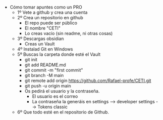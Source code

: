 - Cómo tomar apuntes como un PRO 
	- 1º Vete a github y crea una cuenta
	- 2º Crea un repositorio en github
		- El repo puede ser público
		- El nombre "CETI"
		- Lo creas vacío (sin readme, ni otras cosas)
	- 3º Descargas obsidian
		- Creas un Vault
	- 4º Instalad Git en Windows
	- 5º Buscas la carpeta donde esté el Vault
		- git init
		- git add README.md
		- git commit -m "first commit"
		- git branch -M main
		- git remote add origin https://github.com/Rafael-profe/CETI.git
		- git push -u origin main
		- Os pedirá el usuario y la contraseña. 
			- El usuario es el correo
			- La contraseña la generáis en settings --> developer settings --> Tokens classic
	- 6º Que todo esté en el repositorio de Github. 